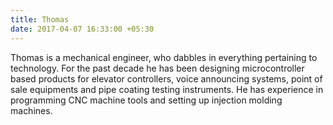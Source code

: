 ```yaml
---
title: Thomas
date: 2017-04-07 16:33:00 +05:30
---
```


Thomas is a mechanical engineer, who dabbles in everything pertaining to technology. For the past decade he has been designing microcontroller based products for elevator controllers, voice announcing systems, point of sale equipments and pipe coating testing instruments. He has experience in programming CNC machine tools and setting up injection molding machines.